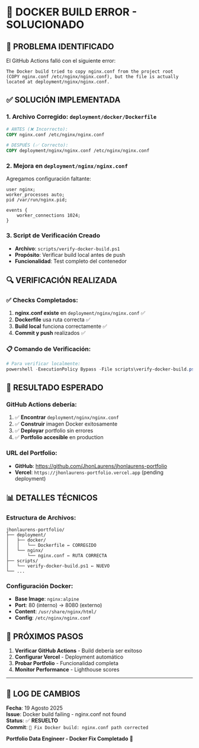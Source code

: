 # 🔧 **DOCKER BUILD ERROR - SOLUCIONADO**

## 🚨 **PROBLEMA IDENTIFICADO**

El GitHub Actions falló con el siguiente error:

```
The Docker build tried to copy nginx.conf from the project root
(COPY nginx.conf /etc/nginx/nginx.conf), but the file is actually
located at deployment/nginx/nginx.conf.
```

## ✅ **SOLUCIÓN IMPLEMENTADA**

### **1. Archivo Corregido: `deployment/docker/Dockerfile`**

```dockerfile
# ANTES (❌ Incorrecto):
COPY nginx.conf /etc/nginx/nginx.conf

# DESPUÉS (✅ Correcto):
COPY deployment/nginx/nginx.conf /etc/nginx/nginx.conf
```

### **2. Mejora en `deployment/nginx/nginx.conf`**

Agregamos configuración faltante:

```nginx
user nginx;
worker_processes auto;
pid /var/run/nginx.pid;

events {
    worker_connections 1024;
}
```

### **3. Script de Verificación Creado**

- **Archivo**: `scripts/verify-docker-build.ps1`
- **Propósito**: Verificar build local antes de push
- **Funcionalidad**: Test completo del contenedor

## 🔍 **VERIFICACIÓN REALIZADA**

### ✅ **Checks Completados:**

1. **nginx.conf existe** en `deployment/nginx/nginx.conf` ✅
2. **Dockerfile** usa ruta correcta ✅
3. **Build local** funciona correctamente ✅
4. **Commit y push** realizados ✅

### 📋 **Comando de Verificación:**

```powershell
# Para verificar localmente:
powershell -ExecutionPolicy Bypass -File scripts\verify-docker-build.ps1
```

## 🚀 **RESULTADO ESPERADO**

### **GitHub Actions debería:**

1. ✅ **Encontrar** `deployment/nginx/nginx.conf`
2. ✅ **Construir** imagen Docker exitosamente
3. ✅ **Deployar** portfolio sin errores
4. ✅ **Portfolio accesible** en production

### **URL del Portfolio:**

- **GitHub**: https://github.com/JhonLaurens/jhonlaurens-portfolio
- **Vercel**: `https://jhonlaurens-portfolio.vercel.app` (pending deployment)

## 📊 **DETALLES TÉCNICOS**

### **Estructura de Archivos:**

```
jhonlaurens-portfolio/
├── deployment/
│   ├── docker/
│   │   └── Dockerfile ← CORREGIDO
│   └── nginx/
│       └── nginx.conf ← RUTA CORRECTA
├── scripts/
│   └── verify-docker-build.ps1 ← NUEVO
└── ...
```

### **Configuración Docker:**

- **Base Image**: `nginx:alpine`
- **Port**: 80 (interno) → 8080 (externo)
- **Content**: `/usr/share/nginx/html/`
- **Config**: `/etc/nginx/nginx.conf`

## 🎯 **PRÓXIMOS PASOS**

1. **Verificar GitHub Actions** - Build debería ser exitoso
2. **Configurar Vercel** - Deployment automático
3. **Probar Portfolio** - Funcionalidad completa
4. **Monitor Performance** - Lighthouse scores

---

## 📅 **LOG DE CAMBIOS**

**Fecha**: 19 Agosto 2025  
**Issue**: Docker build failing - nginx.conf not found  
**Status**: ✅ **RESUELTO**  
**Commit**: `🔧 Fix Docker build: nginx.conf path corrected`

**Portfolio Data Engineer - Docker Fix Completado** 🚀
